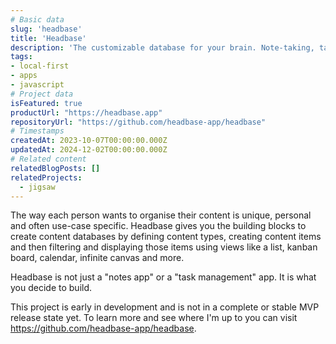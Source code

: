 ```yaml
---
# Basic data
slug: 'headbase'
title: 'Headbase'
description: 'The customizable database for your brain. Note-taking, task-management, personal knowledge bases and more.'
tags:
- local-first
- apps
- javascript
# Project data
isFeatured: true
productUrl: "https://headbase.app"
repositoryUrl: "https://github.com/headbase-app/headbase"
# Timestamps
createdAt: 2023-10-07T00:00:00.000Z
updatedAt: 2024-12-02T00:00:00.000Z
# Related content
relatedBlogPosts: []
relatedProjects:
  - jigsaw
---
```


The way each person wants to organise their content is unique, personal and often use-case specific. Headbase gives you the building blocks to create content databases by defining content types, creating content items and then filtering and displaying those items using views like a list, kanban board, calendar, infinite canvas and more.

Headbase is not just a "notes app" or a "task management" app. It is what you decide to build.    

This project is early in development and is not in a complete or stable MVP release state yet.
To learn more and see where I'm up to you can visit https://github.com/headbase-app/headbase.
